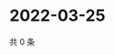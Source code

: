 # 2022-03-25

共 0 条

<!-- BEGIN WEIBO -->
<!-- 最后更新时间 Fri Mar 25 2022 11:10:43 GMT+0800 (China Standard Time) -->

<!-- END WEIBO -->
